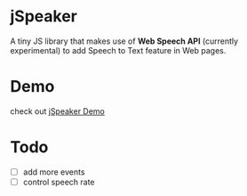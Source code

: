 # jSpeaker

A tiny JS library that makes use of  **Web Speech API** (currently experimental) to add Speech to Text feature in Web pages.

# Demo

check out <a href="https://mum-never-proud.github.io/jspeaker/">jSpeaker Demo</a>

# Todo

- [ ] add more events
- [ ] control speech rate
